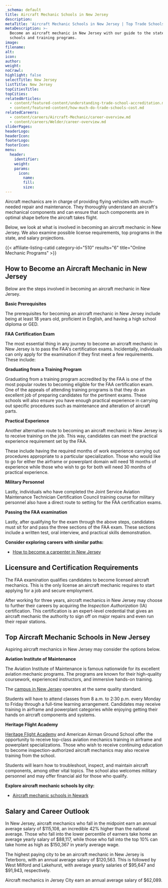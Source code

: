 ```yaml
---
_schema: default
title: Aircraft Mechanic Schools in New Jersey
description:
metaTitle: 'Aircraft Mechanic Schools in New Jersey | Top Trade Schools '
metaDescription: >-
  Become an aircraft mechanic in New Jersey with our guide to the state's top
  schools and training programs.
image:
filename:
alt:
icon:
author:
weight:
noCrawl:
highlight: false
selectTitle: New Jersey
listTitle: New Jersey
topCitiesTitle:
topCities:
relatedArticles:
  - content/featured-content/understanding-trade-school-accreditation.md
  - content/featured-content/how-much-do-trade-schools-cost.md
relatedCareers:
  - content/careers/Aircraft-Mechanic/career-overview.md
  - content/careers/Welder/career-overview.md
sliderPages:
headerLogo:
headerIcon:
footerLogo:
footerIcon:
menu:
  header:
    identifier:
    weight:
    params:
      icon:
        name:
        fill:
        size:
---
```

Aircraft mechanics are in charge of providing flying vehicles with much-needed repair and maintenance. They thoroughly understand an aircraft's mechanical components and can ensure that such components are in optimal shape before the aircraft takes flight.

Below, we look at what is involved in becoming an aircraft mechanic in New Jersey. We also examine possible license requirements, top programs in the state, and salary projections.

{{< affiliate-listing-catid category-id="510" results="6" title="Online Mechanic Programs" >}}

## **How to Become an Aircraft Mechanic in New Jersey**

Below are the steps involved in becoming an aircraft mechanic in New Jersey.

**Basic Prerequisites**

The prerequisites for becoming an aircraft mechanic in New Jersey include being at least 18 years old, proficient in English, and having a high school diploma or GED.

**FAA Certification Exam**

The most essential thing in any journey to become an aircraft mechanic in New Jersey is to pass the FAA's certification exams. Incidentally, individuals can only apply for the examination if they first meet a few requirements. These include:

**Graduating from a Training Program**

Graduating from a training program accredited by the FAA is one of the most popular routes to becoming eligible for the FAA certification exam. One of the appeals of attending training programs is that they do an excellent job of preparing candidates for the pertinent exams. These schools will also ensure you have enough practical experience in carrying out specific procedures such as maintenance and alteration of aircraft parts.

**Practical Experience**

Another alternative route to becoming an aircraft mechanic in New Jersey is to receive training on the job. This way, candidates can meet the practical experience requirement set by the FAA.

These include having the required months of work experience carrying out procedures appropriate to a particular specialization. Those who would like to go for either the airframe or powerplant domain will need 18 months of experience while those who wish to go for both will need 30 months of practical experience.

**Military Personnel**

Lastly, individuals who have completed the Joint Service Aviation Maintenance Technician Certification Council training course for military personnel also have a direct route to setting for the FAA certification exams.

**Passing the FAA examination**

Lastly, after qualifying for the exam through the above steps, candidates must sit for and pass the three sections of the FAA exam. These sections include a written test, oral interview, and practical skills demonstration.

**Consider exploring careers with similar paths:**

* [How to become a carpenter in New Jersey](https://toptradeschools.com/near-you/carpenter/new-jersey/)

## Licensure and Certification Requirements

The FAA examination qualifies candidates to become licensed aircraft mechanics. This is the only license an aircraft mechanic requires to start applying for a job and secure employment.

After working for three years, aircraft mechanics in New Jersey may choose to further their careers by acquiring the *Inspection Authorization* (IA) certification. This certification is an expert-level credential that gives an aircraft mechanic the authority to sign off on major repairs and even run their repair stations.

## **Top Aircraft Mechanic Schools in New Jersey**

Aspiring aircraft mechanics in New Jersey may consider the options below.

**Aviation Institute of Maintenance**

The Aviation Institute of Maintenance is famous nationwide for its excellent aviation mechanic programs. The programs are known for their high-quality coursework, experienced instructors, and immersive hands-on training.

The [campus in New Jersey](https://aviationmaintenance.edu/campuses/hasbrouck-heights-nj/) operates at the same quality standard.

Students will have to attend classes from 8 a.m. to 2:30 p.m. every Monday to Friday through a full-time learning arrangement. Candidates may receive training in airframe and powerplant categories while enjoying getting their hands on aircraft components and systems.

**Heritage Flight Academy**

[Heritage Flight Academy](https://heritageflightacademy.com/) and American Airman Ground School offer the opportunity to receive top-class aviation mechanics training in airframe and powerplant specializations. Those who wish to receive continuing education to become inspection-authorized aircraft mechanics may also receive training from the school.

Students will learn how to troubleshoot, inspect, and maintain aircraft components, among other vital topics. The school also welcomes military personnel and may offer financial aid for those who qualify.

**Explore aircraft mechanic schools by city:**

* [Aircraft mechanic schools in Newark](https://toptradeschools.com/near-you/aircraft-mechanic/new-jersey/newark/)

## **Salary and Career Outlook**

In New Jersey, aircraft mechanics who fall in the midpoint earn an annual average salary of $115,108, an incredible 42% higher than the national average. Those who fall into the lower percentile of earners take home an average yearly salary of $88,117, while those who fall into the top 10% can take home as high as $150,367 in yearly average wage.

The highest paying city to be an aircraft mechanic in New Jersey is Teterboro, with an annual average salary of $120,563. This is followed by West Milford and Lakehurst, with average yearly salaries of $95,647 and $91,943, respectively.

Aircraft mechanics in Jersey City earn an annual average salary of $62,089.